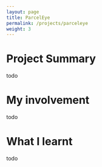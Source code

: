 ```yaml
---
layout: page
title: ParcelEye
permalink: /projects/parceleye
weight: 3
---
```


# Project Summary
todo

# My involvement
todo

# What I learnt
todo

